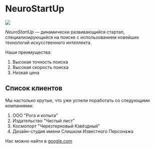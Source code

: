 # NeuroStartUp 

![](https://netology-code.github.io/git-homeworks/introduction/assets/logo.png) 

*NeuroStartUp* — динамически развивающийся стартап, специализирующийся на поиске с использованием новейших технологий искусственного интеллекта. 

Наши преимущества: 

1. Высокая точность поиска 
2. Высокая скорость поиска 
3. Низкая цена 

## Список клиентов 

Мы настолько крутые, что уже успели поработать со следующими компаниями: 

1. ООО "Рога и копыта"
2. Издательство "Чистый лист" 
3. Космопорт "Черезтерновый Кзвёздный" 
4. Дизайн-студия имени Слишком Известного Персонажа 

Нас можно найти в [google.com](https://www.google.com) 